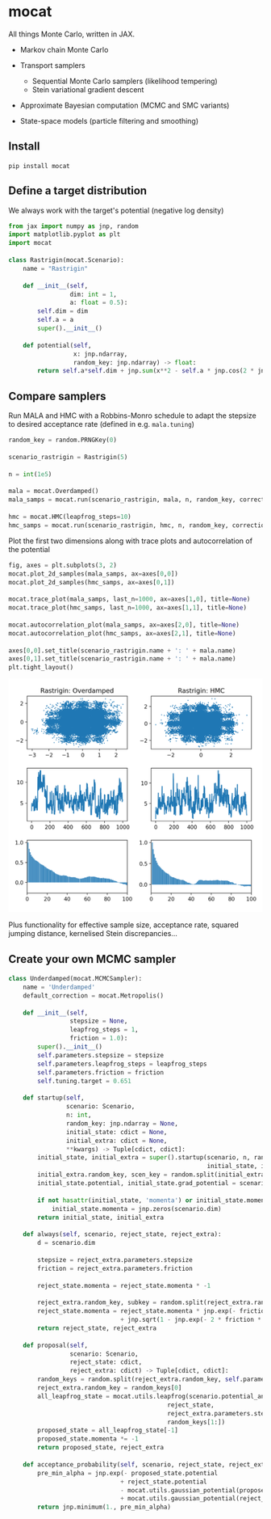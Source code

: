 # mocat
All things Monte Carlo, written in JAX.
- Markov chain Monte Carlo
- Transport samplers
    * Sequential Monte Carlo samplers (likelihood tempering)
    * Stein variational gradient descent
    
- Approximate Bayesian computation (MCMC and SMC variants)
- State-space models (particle filtering and smoothing)

## Install
```
pip install mocat
```


## Define a target distribution
We always work with the target's potential (negative log density)
```python
from jax import numpy as jnp, random
import matplotlib.pyplot as plt
import mocat

class Rastrigin(mocat.Scenario):
    name = "Rastrigin"

    def __init__(self,
                 dim: int = 1,
                 a: float = 0.5):
        self.dim = dim
        self.a = a
        super().__init__()

    def potential(self,
                  x: jnp.ndarray,
                  random_key: jnp.ndarray) -> float:
        return self.a*self.dim + jnp.sum(x**2 - self.a * jnp.cos(2 * jnp.pi * x), axis=-1)
```


## Compare samplers
Run MALA and HMC with a Robbins-Monro schedule to adapt the stepsize to desired acceptance rate (defined in e.g. `mala.tuning`)
```python
random_key = random.PRNGKey(0)

scenario_rastrigin = Rastrigin(5)

n = int(1e5)

mala = mocat.Overdamped()
mala_samps = mocat.run(scenario_rastrigin, mala, n, random_key, correction=mocat.RMMetropolis())

hmc = mocat.HMC(leapfrog_steps=10)
hmc_samps = mocat.run(scenario_rastrigin, hmc, n, random_key, correction=mocat.RMMetropolis())
```


Plot the first two dimensions along with trace plots and autocorrelation of the potential
```python
fig, axes = plt.subplots(3, 2)
mocat.plot_2d_samples(mala_samps, ax=axes[0,0])
mocat.plot_2d_samples(hmc_samps, ax=axes[0,1])

mocat.trace_plot(mala_samps, last_n=1000, ax=axes[1,0], title=None)
mocat.trace_plot(hmc_samps, last_n=1000, ax=axes[1,1], title=None)

mocat.autocorrelation_plot(mala_samps, ax=axes[2,0], title=None)
mocat.autocorrelation_plot(hmc_samps, ax=axes[2,1], title=None)

axes[0,0].set_title(scenario_rastrigin.name + ': ' + mala.name)
axes[0,1].set_title(scenario_rastrigin.name + ': ' + mala.name)
plt.tight_layout()
```
![comp-metrics](examples/images/MALA_HMC_Rastrigin.png?raw=true "MALA vs HMC - Rastrigin")

Plus functionality for effective sample size, acceptance rate, squared jumping distance, kernelised Stein discrepancies...


## Create your own MCMC sampler

```python
class Underdamped(mocat.MCMCSampler):
    name = 'Underdamped'
    default_correction = mocat.Metropolis()

    def __init__(self,
                 stepsize = None,
                 leapfrog_steps = 1,
                 friction = 1.0):
        super().__init__()
        self.parameters.stepsize = stepsize
        self.parameters.leapfrog_steps = leapfrog_steps
        self.parameters.friction = friction
        self.tuning.target = 0.651

    def startup(self,
                scenario: Scenario,
                n: int,
                random_key: jnp.ndarray = None,
                initial_state: cdict = None,
                initial_extra: cdict = None,
                **kwargs) -> Tuple[cdict, cdict]:
        initial_state, initial_extra = super().startup(scenario, n, random_key,
                                                       initial_state, initial_extra, **kwargs)
        initial_extra.random_key, scen_key = random.split(initial_extra.random_key)
        initial_state.potential, initial_state.grad_potential = scenario.potential_and_grad(initial_state.value,
                                                                                            scen_key)
        if not hasattr(initial_state, 'momenta') or initial_state.momenta.shape[-1] != scenario.dim:
            initial_state.momenta = jnp.zeros(scenario.dim)
        return initial_state, initial_extra

    def always(self, scenario, reject_state, reject_extra):
        d = scenario.dim

        stepsize = reject_extra.parameters.stepsize
        friction = reject_extra.parameters.friction

        reject_state.momenta = reject_state.momenta * -1

        reject_extra.random_key, subkey = random.split(reject_extra.random_key)
        reject_state.momenta = reject_state.momenta * jnp.exp(- friction * stepsize) \
                               + jnp.sqrt(1 - jnp.exp(- 2 * friction * stepsize)) * random.normal(subkey, (d,))
        return reject_state, reject_extra

    def proposal(self,
                 scenario: Scenario,
                 reject_state: cdict,
                 reject_extra: cdict) -> Tuple[cdict, cdict]:
        random_keys = random.split(reject_extra.random_key, self.parameters.leapfrog_steps + 1)
        reject_extra.random_key = random_keys[0]
        all_leapfrog_state = mocat.utils.leapfrog(scenario.potential_and_grad,
                                            reject_state,
                                            reject_extra.parameters.stepsize,
                                            random_keys[1:])
        proposed_state = all_leapfrog_state[-1]
        proposed_state.momenta *= -1
        return proposed_state, reject_extra

    def acceptance_probability(self, scenario, reject_state, reject_extra, proposed_state, proposed_extra):
        pre_min_alpha = jnp.exp(- proposed_state.potential
                               + reject_state.potential
                               - mocat.utils.gaussian_potential(proposed_state.momenta)
                               + mocat.utils.gaussian_potential(reject_state.momenta))
        return jnp.minimum(1., pre_min_alpha)
```



